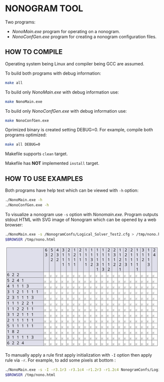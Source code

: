
# NONOGRAM TOOL

Two programs:
* _NonoMain.exe_ program for operating on a nonogram.
* _NonoConfGen.exe_ program for creating a nonogram configuration files. 

## HOW TO COMPILE
Operating system being Linux and compiler being GCC are assumed.

To build both programs with debug information:
```bash
make all
```

To build only _NonoMain.exe_ with debug information use:
```bash
make NonoMain.exe
```

To build only _NonoConfGen.exe_ with debug information use:
```bash
make NonoConfGen.exe
```

Oprimized binary is created setting DEBUG=0. For example, compile both programs optimized:
```bash
make all DEBUG=0
```

Makefile supports `clean` target.

Makefile has **NOT** implemented `install` target.

## HOW TO USE EXAMPLES
Both programs have help text which can be viewed with `-h` option:
```bash
./NonoMain.exe -h
./NonoConfGen.exe -h
```

To visualize a nonogram use `-s` option with _Nonomain.exe_. Program outputs stdout HTML with SVG image of Nonogram which can be opened by a web browser: 
```bash
./NonoMain.exe -s /NonogramConfs/Logical_Solver_Test2.cfg > /tmp/nono.html
$BROWSER /tmp/nono.html
```
![](Doc/resources/readme-image1.svg)

To manually apply a rule first apply initialization with `-I` option then apply rule via `-r`. For example, to add some pixels at bottom : 
```bash
./NonoMain.exe -s -I -r3.1r3 -r3.1c4 -r1.2r3 -r1.2c4 NonogramConfs/Logical_Solver_Test2.cfg > /tmp/nono.html
$BROWSER /tmp/nono.html
```

